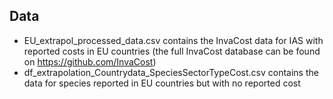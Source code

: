 ## Data

* EU_extrapol_processed_data.csv contains the InvaCost data for IAS with reported costs in EU countries (the full InvaCost database can be found on https://github.com/InvaCost)
* df_extrapolation_Countrydata_SpeciesSectorTypeCost.csv contains the data for species reported in EU countries but with no reported cost
